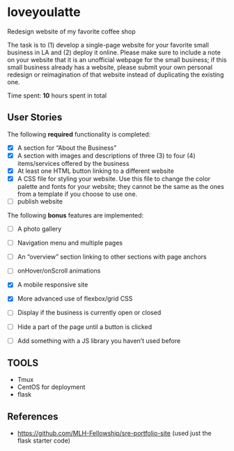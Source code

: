 # loveyoulatte
Redesign website of my favorite coffee shop

The task is to (1) develop a single-page website for your favorite small business in LA and (2) deploy it online. Please make sure to include a note on your website that it is an unofficial webpage for the small business; if this small business already has a website, please submit your own personal redesign or reimagination of that website instead of duplicating the existing one.

Time spent: **10** hours spent in total

## User Stories

The following **required** functionality is completed:

- [x] A section for “About the Business”
- [x] A section with images and descriptions of three (3) to four (4) items/services offered by the business
- [x] At least one HTML button linking to a different website
- [x] A CSS file for styling your website. Use this file to change the color palette and fonts for your website; they cannot be the same as the ones from a template if you choose to use one.
- [ ] publish website 

The following **bonus** features are implemented:
- [ ] A photo gallery
- [ ] Navigation menu and multiple pages
- [ ] An “overview” section linking to other sections with page anchors
- [ ] onHover/onScroll animations
- [x] A mobile responsive site
- [x] More advanced use of flexbox/grid CSS
- [ ] Display if the business is currently open or closed
- [ ] Hide a part of the page until a button is clicked
- [ ] Add something with a JS library you haven’t used before


## TOOLS 
- Tmux 
- CentOS for deployment 
- flask 


## References 
- https://github.com/MLH-Fellowship/sre-portfolio-site (used just the flask starter code)




